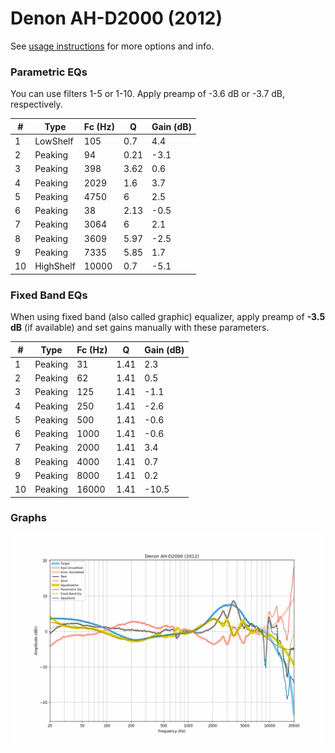 # Denon AH-D2000 (2012)
See [usage instructions](https://github.com/jaakkopasanen/AutoEq#usage) for more options and info.

### Parametric EQs
You can use filters 1-5 or 1-10. Apply preamp of -3.6 dB or -3.7 dB, respectively.

|   # | Type      |   Fc (Hz) |    Q |   Gain (dB) |
|-----|-----------|-----------|------|-------------|
|   1 | LowShelf  |       105 | 0.7  |         4.4 |
|   2 | Peaking   |        94 | 0.21 |        -3.1 |
|   3 | Peaking   |       398 | 3.62 |         0.6 |
|   4 | Peaking   |      2029 | 1.6  |         3.7 |
|   5 | Peaking   |      4750 | 6    |         2.5 |
|   6 | Peaking   |        38 | 2.13 |        -0.5 |
|   7 | Peaking   |      3064 | 6    |         2.1 |
|   8 | Peaking   |      3609 | 5.97 |        -2.5 |
|   9 | Peaking   |      7335 | 5.85 |         1.7 |
|  10 | HighShelf |     10000 | 0.7  |        -5.1 |

### Fixed Band EQs
When using fixed band (also called graphic) equalizer, apply preamp of **-3.5 dB** (if available) and set gains manually with these parameters.

|   # | Type    |   Fc (Hz) |    Q |   Gain (dB) |
|-----|---------|-----------|------|-------------|
|   1 | Peaking |        31 | 1.41 |         2.3 |
|   2 | Peaking |        62 | 1.41 |         0.5 |
|   3 | Peaking |       125 | 1.41 |        -1.1 |
|   4 | Peaking |       250 | 1.41 |        -2.6 |
|   5 | Peaking |       500 | 1.41 |        -0.6 |
|   6 | Peaking |      1000 | 1.41 |        -0.6 |
|   7 | Peaking |      2000 | 1.41 |         3.4 |
|   8 | Peaking |      4000 | 1.41 |         0.7 |
|   9 | Peaking |      8000 | 1.41 |         0.2 |
|  10 | Peaking |     16000 | 1.41 |       -10.5 |

### Graphs
![](./Denon%20AH-D2000%20(2012).png)
